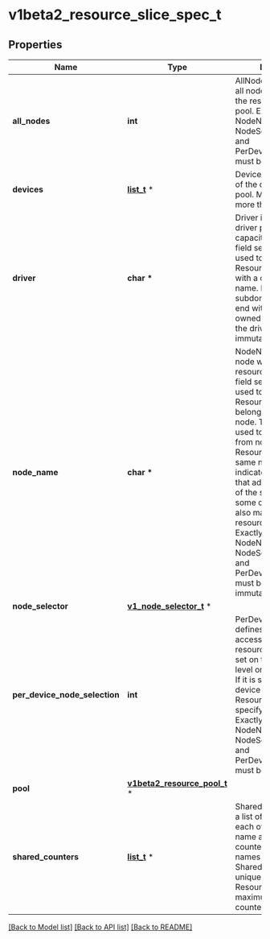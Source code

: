 # v1beta2_resource_slice_spec_t

## Properties
Name | Type | Description | Notes
------------ | ------------- | ------------- | -------------
**all_nodes** | **int** | AllNodes indicates that all nodes have access to the resources in the pool.  Exactly one of NodeName, NodeSelector, AllNodes, and PerDeviceNodeSelection must be set. | [optional] 
**devices** | [**list_t**](v1beta2_device.md) \* | Devices lists some or all of the devices in this pool.  Must not have more than 128 entries. | [optional] 
**driver** | **char \*** | Driver identifies the DRA driver providing the capacity information. A field selector can be used to list only ResourceSlice objects with a certain driver name.  Must be a DNS subdomain and should end with a DNS domain owned by the vendor of the driver. This field is immutable. | 
**node_name** | **char \*** | NodeName identifies the node which provides the resources in this pool. A field selector can be used to list only ResourceSlice objects belonging to a certain node.  This field can be used to limit access from nodes to ResourceSlices with the same node name. It also indicates to autoscalers that adding new nodes of the same type as some old node might also make new resources available.  Exactly one of NodeName, NodeSelector, AllNodes, and PerDeviceNodeSelection must be set. This field is immutable. | [optional] 
**node_selector** | [**v1_node_selector_t**](v1_node_selector.md) \* |  | [optional] 
**per_device_node_selection** | **int** | PerDeviceNodeSelection defines whether the access from nodes to resources in the pool is set on the ResourceSlice level or on each device. If it is set to true, every device defined the ResourceSlice must specify this individually.  Exactly one of NodeName, NodeSelector, AllNodes, and PerDeviceNodeSelection must be set. | [optional] 
**pool** | [**v1beta2_resource_pool_t**](v1beta2_resource_pool.md) \* |  | 
**shared_counters** | [**list_t**](v1beta2_counter_set.md) \* | SharedCounters defines a list of counter sets, each of which has a name and a list of counters available.  The names of the SharedCounters must be unique in the ResourceSlice.  The maximum number of counters in all sets is 32. | [optional] 

[[Back to Model list]](../README.md#documentation-for-models) [[Back to API list]](../README.md#documentation-for-api-endpoints) [[Back to README]](../README.md)


